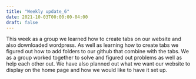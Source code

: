 ```yaml
---
title: "Weekly update_6"
date: 2021-10-03T00:00:00-04:00
draft: false
---
```


This week as a group we learned how to create tabs on our website and also downloaded wordpress. As well as learning how to create tabs we figured out how to add folders to our github that combine with the tabs. We as a group worked together to solve and figured out problems as well as help each other out. We have also planned out what we want our website to display on the home page and how we would like to have it set up. 
